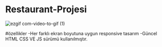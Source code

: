 ﻿# Restaurant-Projesi
 ![ezgif com-video-to-gif (1)](https://github.com/emelzorlu/Restaurant-Projesi/assets/147662992/1a76a546-582f-4200-865f-c872f6f17072)

 #özellikler
 -Her farklı ekran boyutuna uygun responsive tasarım
 -Güncel HTML CSS VE JS sürümü kullanılmıştır.


